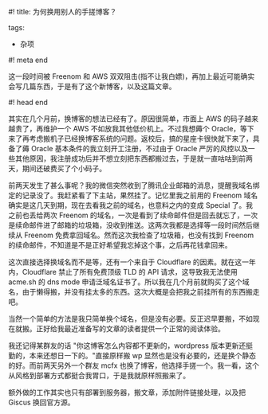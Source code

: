 #! title: 为何换用别人的手搓博客？

tags:

  - 杂项

#! meta end

这一段时间被 Freenom 和 AWS 双双阻击(指不让我白嫖)，再加上最近可能确实会写几篇东西，于是有了这个新博客，以及这篇文章。

#! head end

其实在几个月前，换博客的想法已经有了。原因很简单，市面上 AWS 的码子越来越贵了，再维护一个 AWS 不如放我其他低价机上。不过我想薅个 Oracle，等下来了再考虑搬机子已经换博客系统的问题。返校后，搞的星座卡很快就下来了，具备了薅 Oracle 基本条件的我立刻开工注册，不过由于 Oracle 严厉的风控以及一些其他原因，我注册成功后并不想立刻把东西都搬过去，于是就一直咕咕到前两天，期间还破费买了个小码子。

前两天发生了甚么事呢？我的微信突然收到了腾讯企业邮箱的消息，提醒我域名绑定的记录没了。我赶紧看了下主站，果然挂了。记忆里我之前用的 Freenom 域名确实是这几天到期，现在去看我之前的域名，也意料之内的变成 Special 了。我之前也丢给两次 Freenom 的域名，一次是看到了续命邮件但是回去就忘了，一次是续命邮件进了邮箱的垃圾箱，没收到推送。这两次我都是选择等一段时间然后继续从 Freenom 免费拿回域名。然而这次我检查了垃圾箱，也没有找到 Freenom 的续命邮件，不知道是不是正好希望我忘掉这个事，之后再花钱拿回来。

这次直接选择换域名而不是等，还有一个来自于 Cloudflare 的因素。就在这一年内，Cloudflare 禁止了所有免费顶级 TLD 的 API 请求，这导致我无法使用 acme.sh 的 dns mode 申请泛域名证书了。所以我在几个月前就购买了这个域名，由于懒得搬，并没有挂太多的东西。这次大概是会把我之前挂所有的东西搬走吧。

当然一个简单的方法是我只简单换个域名，但是没有必要。反正迟早要搬，不如现在就搬。正好给我最近准备写的文章的读者提供一个正常的阅读体验。



我还记得某群友的话 "你这博客怎么内容都不更新的，wordpress 版本更新还挺勤的，本来还想日一下的。"直接原样搬 wp 显然也是没有必要的，还是换个静态的好。而前两天另外一个群友 mcfx 也换了博客，他选择手搓一个。我一看，这个从风格到部署方式都挺合我胃口，于是我就原样照搬来了。

额外做的工作其实也只有部署到服务器，搬文章，添加附件链接处理，以及把 Giscus 换回官方源。

